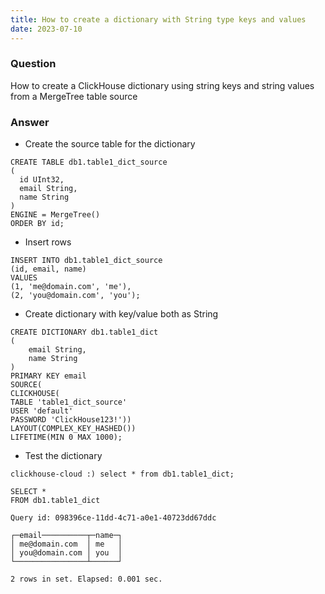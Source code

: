 ```yaml
---
title: How to create a dictionary with String type keys and values
date: 2023-07-10
---
```



### Question

How to create a ClickHouse dictionary using string keys and string values from a MergeTree table source

### Answer

- Create the source table for the dictionary
```
CREATE TABLE db1.table1_dict_source
(
  id UInt32,
  email String,
  name String
)
ENGINE = MergeTree()
ORDER BY id;
```
- Insert rows
```
INSERT INTO db1.table1_dict_source
(id, email, name)
VALUES
(1, 'me@domain.com', 'me'),
(2, 'you@domain.com', 'you');
```
- Create  dictionary with key/value both as String
```
CREATE DICTIONARY db1.table1_dict
(
    email String,
    name String
)
PRIMARY KEY email
SOURCE(
CLICKHOUSE(
TABLE 'table1_dict_source'
USER 'default'
PASSWORD 'ClickHouse123!'))
LAYOUT(COMPLEX_KEY_HASHED())
LIFETIME(MIN 0 MAX 1000);
```

- Test the dictionary
```
clickhouse-cloud :) select * from db1.table1_dict;

SELECT *
FROM db1.table1_dict

Query id: 098396ce-11dd-4c71-a0e1-40723dd67ddc

┌─email──────────┬─name─┐
│ me@domain.com  │ me   │
│ you@domain.com │ you  │
└────────────────┴──────┘

2 rows in set. Elapsed: 0.001 sec. 
```

